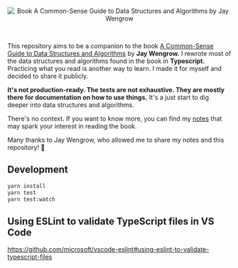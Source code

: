 <p align="center">
  <img src="https://user-images.githubusercontent.com/37420129/165598445-dad219e7-1d13-4dd2-94cf-085b92a44385.jpeg" alt="Book A Common-Sense Guide to Data Structures and Algorithms by Jay Wengrow"/>
</p>
<br/>

This repository aims to be a companion to the book [A Common-Sense Guide to Data Structures and Algorithms](https://pragprog.com/titles/jwdsal2/a-common-sense-guide-to-data-structures-and-algorithms-second-edition/) by **Jay Wengrow.** I rewrote most of the data structures and algorithms found in the book in **Typescript.** Practicing what you read is another way to learn. I made it for myself and decided to share it publicly.

**It's not production-ready. The tests are not exhaustive. They are mostly there for documentation on how to use things.** It's a just start to dig deeper into data structures and algorithms.

There's no context. If you want to know more, you can find my [notes](https://www.alexandrelim.com/books/a-common-sense-guide-to-data-structures-and-algorithms-87b0acc8-4511-4b94-8cd5-2020d3e68990) that may spark your interest in reading the book.

Many thanks to Jay Wengrow, who allowed me to share my notes and this repository! :pray:

## Development

```sh
yarn install
yarn test
yarn test:watch
```

## Using ESLint to validate TypeScript files in VS Code

https://github.com/microsoft/vscode-eslint#using-eslint-to-validate-typescript-files 
